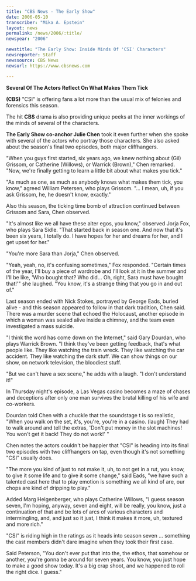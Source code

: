 ```yaml
---
title: "CBS News - The Early Show"
date: 2006-05-10
transcriber: "Mika A. Epstein"
layout: news
permalink: /news/2006/:title/
newsyear: "2006"

newstitle: "The Early Show: Inside Minds Of 'CSI' Characters"
newsreporter: Staff
newssource: CBS News
newsurl: https://www.cbsnews.com

---
```


**Several Of The Actors Reflect On What Makes Them Tick**

**(CBS)** "CSI" is offering fans a lot more than the usual mix of felonies and forensics this season.

The hit **CBS** drama is also providing unique peeks at the inner workings of the minds of several of the characters.

**The Early Show co-anchor Julie Chen** took it even further when she spoke with several of the actors who portray those characters. She also asked about the season's final two episodes, both major cliffhangers.

"When you guys first started, six years ago, we knew nothing about (Gil) Grissom, or Catherine (Willows), or Warrick (Brown)," Chen remarked. "Now, we're finally getting to learn a little bit about what makes you tick."

"As much as one, as much as anybody knows what makes them tick, you know," agreed William Petersen, who plays Grissom. "... I mean, uh, if you ask Grissom, he, he doesn't know, exactly."

Also this season, the ticking time bomb of attraction continued between Grissom and Sara, Chen observed.

"It's almost like we all have these alter egos, you know," observed Jorja Fox, who plays Sara Sidle. "That started back in season one. And now that it's been six years, I totally do. I have hopes for her and dreams for her, and I get upset for her."

"You're more Sara than Jorja," Chen observed.

"Yeah, yeah, no, it's confusing sometimes," Fox responded. "Certain times of the year, I'll buy a piece of wardrobe and I'll look at it in the summer and I'll be like, 'Who bought that? Who did... Oh, right, Sara must have bought that!'" she laughed. "You know, it's a strange thing that you go in and out of."

Last season ended with Nick Stokes, portrayed by George Eads, buried alive - and this season appeared to follow in that dark tradition, Chen said. There was a murder scene that echoed the Holocaust, another episode in which a woman was sealed alive inside a chimney, and the team even investigated a mass suicide.

"I think the word has come down on the Internet," said Gary Dourdan, who plays Warrick Brown. "I think they've been getting feedback, that's what people like. They like watching the train wreck. They like watching the car accident. They like watching the dark stuff. We can show things on our show, on network television, the bloodiest stuff.

"But we can't have a sex scene," he adds with a laugh. "I don't understand it!"

In Thursday night's episode, a Las Vegas casino becomes a maze of chases and deceptions after only one man survives the brutal killing of his wife and co-workers.

Dourdan told Chen with a chuckle that the soundstage t is so realistic, "When you walk on the set, it's, you're, you're in a casino. (laugh) They had to walk around and tell the extras, 'Don't put money in the slot machines! You won't get it back! They do not work!' "

Chen notes the actors couldn't be happier that "CSI" is heading into its final two episodes with two cliffhangers on tap, even though it's not something "CSI" usually does.

"The more you kind of just to not make it, uh, to not get in a rut, you know, to give it some life and to give it some change," said Eads, "we have such a talented cast here that to play emotion is something we all kind of are, our chops are kind of dripping to play."

Added Marg Helgenberger, who plays Catherine Willows, "I guess season seven, I'm hoping, anyway, seven and eight, will be really, you know, just a continuation of that and be lots of arcs of various characters and intermingling, and, and just so it just, I think it makes it more, uh, textured and more rich."

"CSI" is riding high in the ratings as it heads into season seven ... something the cast members didn't dare imagine when they took their first case.

Said Peterson, "You don't ever put that into the, the ethos, that somehow or another, you're gonna be around for seven years. You know, you just hope to make a good show today. It's a big crap shoot, and we happened to roll the right dice. I guess."
